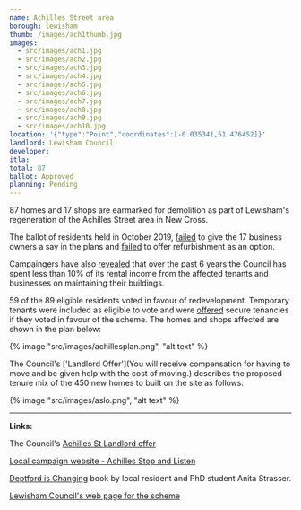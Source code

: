 ```yaml
---
name: Achilles Street area 
borough: lewisham
thumb: /images/ach1thumb.jpg
images:
  - src/images/ach1.jpg
  - src/images/ach2.jpg
  - src/images/ach3.jpg
  - src/images/ach4.jpg
  - src/images/ach5.jpg
  - src/images/ach6.jpg
  - src/images/ach7.jpg
  - src/images/ach8.jpg
  - src/images/ach9.jpg
  - src/images/ach10.jpg
location: '{"type":"Point","coordinates":[-0.035341,51.476452]}'
landlord: Lewisham Council
developer:
itla:
total: 87
ballot: Approved
planning: Pending
---
```

87 homes and 17 shops are earmarked for demolition as part of Lewisham's regeneration of the Achilles Street area in New Cross.

The ballot of residents held in October 2019, [failed](https://achillesstreetstopandlisten.wordpress.com/2019/10/22/no-vote-for-business-owners-regarding-the-demolition-of-their-businesses-on-new-cross-road/) to give the 17 business owners a say in the plans and [failed](https://achillesstreetstopandlisten.wordpress.com/2019/10/10/for-immediate-release/) to offer refurbishment as an option. 

Campaingers have also [revealed](https://achillesstreetstopandlisten.wordpress.com/2019/10/10/for-immediate-release/) that over the past 6 years the Council has spent less than 10% of its rental income from the affected tenants and businesses on maintaining their buildings.  

59 of the 89 eligible residents voted in favour of redevelopment. Temporary tenants were included as eligible to vote and were [offered](https://achillesstreetstopandlisten.files.wordpress.com/2019/09/appendix-a-achilles-street-landlord-offer.pdf) secure tenancies if they voted in favour of the scheme. The homes and shops affected are shown in the plan below:


{% image "src/images/achillesplan.png", "alt text" %}

The Council's ['Landlord Offer'](You will receive compensation for having to move and be given help with the cost of moving.) describes the proposed tenure mix of the 450 new homes to built on the site as follows:

{% image "src/images/aslo.png", "alt text" %}

---

__Links:__

The Council's [Achilles St Landlord offer](http://councilmeetings.lewisham.gov.uk/documents/s67637/Appendix%20A%20-%20Achilles%20Street%20Landlord%20Offer.pdf)

[Local campaign website - Achilles Stop and Listen](https://achillesstreetstopandlisten.wordpress.com/)

[Deptford is Changing](https://www.yumpu.com/en/document/view/63260301/deptford-is-changing-a-creative-exploration-of-gentrification) book by local resident and PhD student Anita Strasser.

[Lewisham Council's web page for the scheme](https://lewisham.gov.uk/organizations/achilles-street-redevelopment)
